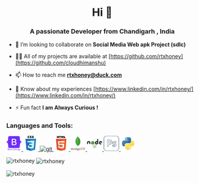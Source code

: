 

<h1 align="center">Hi 👋</h1>
<h3 align="center">A passionate Developer from Chandigarh , India</h3>

- 👯 I’m looking to collaborate on **Social Media Web apk Project (sdlc)**

- 👨‍💻 All of my projects are available at [https://github.com/rtxhoney](https://github.com/cloudhimanshu)

- 📫 How to reach me **rtxhoney@duck.com**

- 📄 Know about my experiences [https://www.linkedin.com/in/rtxhoney/](https://www.linkedin.com/in/rtxhoney/)

- ⚡ Fun fact **I am Always Curious !**

<h3 align="left">Languages and Tools:</h3>
<p align="left"> 
<a href="https://getbootstrap.com" target="_blank" rel="noreferrer"> <img src="https://raw.githubusercontent.com/devicons/devicon/master/icons/bootstrap/bootstrap-plain-wordmark.svg" alt="bootstrap" width="40" height="40"/> </a> 
<a href="https://www.w3schools.com/cs/" target="_blank" rel="noreferrer"> <img src="https://raw.githubusercontent.com/devicons/devicon/master/icons/css3/css3-original-wordmark.svg" alt="css3" width="40" height="40"/> </a>
 <a href="https://git-scm.com/" target="_blank" rel="noreferrer"> <img src="https://www.vectorlogo.zone/logos/git-scm/git-scm-icon.svg" alt="git" width="40" height="40"/> </a> <a href="https://www.w3.org/html/" target="_blank" rel="noreferrer"> <img src="https://raw.githubusercontent.com/devicons/devicon/master/icons/html5/html5-original-wordmark.svg" alt="html5" width="40" height="40"/> </a> 
<a href="https://www.mongodb.com/" target="_blank" rel="noreferrer"> <img src="https://raw.githubusercontent.com/devicons/devicon/master/icons/mongodb/mongodb-original-wordmark.svg" alt="mongodb" width="40" height="40"/> </a> <a href="https://nodejs.org" target="_blank" rel="noreferrer"> <img src="https://raw.githubusercontent.com/devicons/devicon/master/icons/nodejs/nodejs-original-wordmark.svg" alt="nodejs" width="40" height="40"/> </a> <a href="https://www.photoshop.com/en" target="_blank" rel="noreferrer"> <img src="https://raw.githubusercontent.com/devicons/devicon/master/icons/photoshop/photoshop-line.svg" alt="photoshop" width="40" height="40"/> </a>  <a href="https://www.python.org" target="_blank" rel="noreferrer"> <img src="https://raw.githubusercontent.com/devicons/devicon/master/icons/python/python-original.svg" alt="python" width="40" height="40"/> </a> </p>

<p><img align="left" src="https://github-readme-stats.vercel.app/api/top-langs?username=rtxhoney&show_icons=true&locale=en&layout=compact" alt="rtxhoney" /></p>

<p>&nbsp;<img align="center" src="https://github-readme-stats.vercel.app/api?username=rtxhoney&show_icons=true&locale=en" alt="rtxhoney" /></p>

<p><img align="center" src="https://github-readme-streak-stats.herokuapp.com/?user=rtxhoney&" alt="rtxhoney" /></p>
